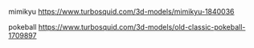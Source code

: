 mimikyu
https://www.turbosquid.com/3d-models/mimikyu-1840036

pokeball
https://www.turbosquid.com/3d-models/old-classic-pokeball-1709897
